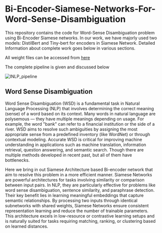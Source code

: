 # Bi-Encoder-Siamese-Networks-For-Word-Sense-Disambiguation

This repository contains the code for Word-Sense Disambiguation problem using Bi-Encoder Siamese networks. In our work, we have majorly used two models: DistilBert and Tiny-bert for encoders in Siamese Network. Detailed Information about complete work goes below in various sections.

All weight files can be accessed from [here](https://iiithydresearch-my.sharepoint.com/:f:/g/personal/amit_shukla_research_iiit_ac_in/EooiBHSPQsdFhPZkWdh_6m4BAjfNBXxXSdoVHJh9cOfzIg?e=Y6kY1T)

The complete pipeline is given and discussed below

![INLP_pipeline](https://github.com/user-attachments/assets/d7d5c270-b2e9-466a-860d-a6daf9aa2e22)

## Word Sense Disambiguation

Word Sense Disambiguation (WSD) is a fundamental task in Natural Language Processing (NLP) that involves determining the correct meaning (sense) of a word based on its context. Many words in natural language are polysemous — they have multiple meanings depending on usage. For example, the word "bank" can refer to a financial institution or the side of a river. WSD aims to resolve such ambiguities by assigning the most appropriate sense from a predefined inventory (like WordNet) or through contextual modeling. Accurate WSD is critical for improving machine understanding in applications such as machine translation, information retrieval, question answering, and semantic search. Though there are multiple methods developed in recent past, but all of them have bottlenecks.

Here we bring in out Siamese Architecture based Bi-encoder network that aim to resolve this problem in a more efficient manner. Siamese Networks are powerful architectures for tasks involving similarity or comparison between input pairs. In NLP, they are particularly effective for problems like word sense disambiguation, sentence similarity, and paraphrase detection. Their key benefit lies in learning meaningful embeddings that capture semantic relationships. By processing two inputs through identical subnetworks with shared weights, Siamese Networks ensure consistent representation learning and reduce the number of trainable parameters. This architecture excels in low-resource or contrastive learning setups and is naturally suited for tasks requiring matching, ranking, or clustering based on learned distances.
